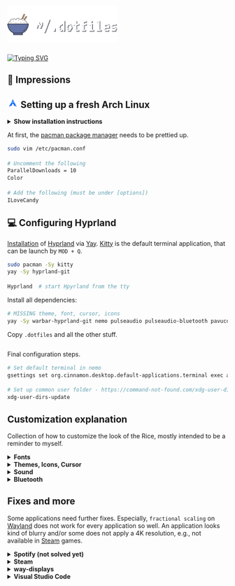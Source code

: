 # <img src="assets/header.png" alt="launcher" width="50%"/>

<a href="https://git.io/typing-svg"><img src="https://readme-typing-svg.demolab.com?font=Fira+Code&pause=1000&color=F7D924&center=true&vCenter=true&width=435&lines=work+in+progress+..." alt="Typing SVG" /></a>

## 🎨 Impressions

## <img src="assets/arch-linux.png" alt="launcher" width="5%"/> Setting up a fresh Arch Linux

<details><summary><b>Show installation instructions</b></summary>

<br>

After booting into the Live Environment use [archinstall](https://wiki.archlinux.org/title/archinstall) or do it manually with the [installation guide](https://wiki.archlinux.org/title/installation_guide).

```sh
pacman -Sy archlinux-keyring
pacman -Sy archinstall

archinstall

# Configure your installation and proceed.
```

After rebooting and logging into your user, a [AUR Helper](https://wiki.archlinux.org/title/AUR_helpers) must be installed. Here, we use [Yay](https://aur.archlinux.org/packages/yay).

```sh
sudo pacman -S base-devel git vim
cd /opt
sudo git clone https://aur.archlinux.org/yay.git
sudo chown -R USERNAME:USERNAME ./yay
cd yay
makepkg -si
```

</details>

At first, the [pacman package manager](https://wiki.archlinux.org/title/pacman) needs to be prettied up.

```sh
sudo vim /etc/pacman.conf

# Uncomment the following
ParallelDownloads = 10
Color

# Add the following (must be under [options])
ILoveCandy
```

## 💻 Configuring Hyprland

[Installation](https://wiki.hyprland.org/Getting-Started/Installation/) of [Hyprland](https://hyprland.org/) via [Yay](https://aur.archlinux.org/packages/yay). [Kitty](https://sw.kovidgoyal.net/kitty/) is the default terminal application, that can be launch by `MOD + Q`.

```sh
sudo pacman -Sy kitty
yay -Sy hyprland-git

Hyprland  # start Hpyrland from the tty
```

Install all dependencies:

```sh
# MISSING theme, font, cursor, icons
yay -Sy warbar-hyprland-git nemo pulseaudio pulseaudio-bluetooth pavucontrol fish alacritty tree exa neovim xdg-user-dir way-displays neofetch
```

Copy `.dotfiles` and all the other stuff.

```sh

```

Final configuration steps.

```sh
# Set default terminal in nemo
gsettings set org.cinnamon.desktop.default-applications.terminal exec alacritty

# Set up common user folder - https://command-not-found.com/xdg-user-dir
xdg-user-dirs-update
```

## Customization explanation

Collection of how to customize the look of the Rice, mostly intended to be a reminder to myself.

<details><summary><b>Fonts</b></summary>

Fonts can be installed via [Yay](https://aur.archlinux.org/packages/yay) directly from the [AUR](https://aur.archlinux.org/). For example: [Split Package Details - nerd-fonts (any)](https://archlinux.org/packages/community/any/nerd-fonts/)

```sh
yay -Sy otf-cascadia-code-nerd
fc-cache -v  # to update fonts.
```

Installed fonts can be found via

```sh
[toni@archlinux ~]$ fc-list | grep Cas*
/u/s/f/O/Caskaydia Cove Nerd Font Complete Bold Italic.otf: CaskaydiaCove Nerd Font:style=Bold Italic
```

> **CaskaydiaCove Nerd Font** is th name of the font, that needs to be used in configuration files.

</details>

<details><summary><b>Themes, Icons, Cursor</b></summary>

The `/scripts/apply_theme.sh` from this repo can be used to apply a downloaded theme.

```sh
yay -Sy plank-theme-tokyo-night

sh /scripts/apply_theme.sh theme list  # shows all installed themes
sh /scripts/apply_theme.sh theme THEME-NAME
```

</details>

<details><summary><b>Sound</b></summary>

Getting sound set up:

```sh
sudo pacman -Syu pulseaudio pulseaudio-bluetooth pavucontrol
pulseaudio --start
```

> Use `pavucontrol` to start PulseAudio GUI.

</details>

<details><summary><b>Bluetooth</b></summary>

How to configure Bluetooth:

```sh
pacman -Syu bluez bluez-utils

lsmod | grep btusb  # check if bluetooth module is loaded (should appear on list)
modprobe btusb # exec if not loaded

systemctl enable bluetooth.service
```

```sh
bluetoothctl

power on
agent on  # automatically connect trusted devices
default-agent

scan on
devices

trust <MAC-ADDRESS>  # tab completion :)
pair <MAC-ADDRESS>
connect <MAC-ADDRESS>
```

Enable autostart bluetooth by uncommenting AutoEnable=true in

```sh
vim /etc/bluetooth/main.conf
```

</details>

## Fixes and more

Some applications need further fixes. Especially, `fractional scaling` on [Wayland](https://pointieststick.com/2022/12/16/this-week-in-kde-wayland-fractional-scaling-oh-and-we-also-fixed-multi-screen/) does not work for every application so well. An application looks kind of blurry and/or some does not apply a 4K resolution, e.g., not available in [Steam](https://wiki.archlinux.org/title/steam) games.

<details><summary><b>Spotify (not solved yet)</b></summary>

</details>

<details><summary><b>Steam</b></summary>

> Btw, great [tutorial](https://steamcommunity.com/sharedfiles/filedetails/?l=german&id=1787799592) on how to set up gaming on [Steam](https://wiki.archlinux.org/title/steam).

### Missing 4K resolution

Currently, there is no cure for [Steam](https://wiki.archlinux.org/title/steam). The only thing I came up with, is to set the scaling back to `1` via:

```sh
way-displays -s SCALE "DP-1" 1
```
There is a button on the [Waybar](https://github.com/Alexays/Waybar) to activate `gamemode`. This script also takes care of some Hyprland stuff. Further information can be found within the script [itself](/user-home-folder/.config/hypr/scripts/gamemode.sh).

### Gamemod

[Gamemode](https://github.com/FeralInteractive/gamemode) can be used to get more performance for games.

```sh
gamemodedrun supertuxkart
```

### cpupower

To get all tests passed in `gamemoded -t`, [cpupower](https://wiki.archlinux.org/title/CPU_frequency_scaling#cpupower) can be used to adapt governor.

```sh
sudo vim `/etc/default/cpupower`
```

```vim
# Define CPUs governor
# valid governors: ondemand, performance, powersave, conservative, userspace.
governor='ondemand'
```

[cpupower](https://wiki.archlinux.org/title/CPU_frequency_scaling#cpupower) service must be started/enabled afterwards.

```sh
systemctl start cpupower.service
# or
systemctl enable cpupower.service
```

> I didn't go for `performance`, because the cooling was working at max. I think, `ondemand` should suffice.

</details>

<details><summary><b>way-displays</b></summary>

The use of [way-displays](https://github.com/alex-courtis/way-displays) is currently only needed to easily switch the `fractional scaling` and arrange two monitors correctly with scaling. If those things are fixed within [Hyprland](https://hyprland.org/)/[Wayland](https://wayland.freedesktop.org/), this tool is obsolete.

> [Command line documentation](https://github.com/alex-courtis/way-displays/blob/master/doc/CONFIGURATION.md#command-line)

</details>

<details><summary><b>Visual Studio Code</b></summary>

Visual Studi Code can be started with the following arguments ([source](https://www.reddit.com/r/Fedora/comments/wpkws3/blurry_vscode_on_wayland_fractional_scaling/)):

```sh
code --enable-features=UseOzonePlatform,WaylandWindowDecorations --ozone-platform=wayland
```

> Set command line arguments to `/usr/share/applications/code.desktop`.

</details>
